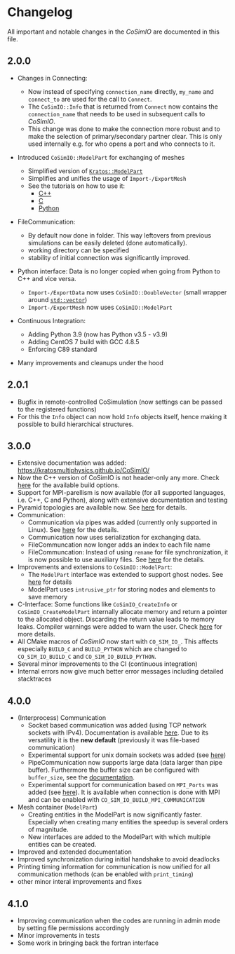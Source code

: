 # Changelog

All important and notable changes in the _CoSimIO_ are documented in this file.

## 2.0.0
- Changes in Connecting:
    - Now instead of specifying `connection_name` directly, `my_name` and `connect_to` are used for the call to `Connect`.
    - The `CoSimIO::Info` that is returned from `Connect` now contains the `connection_name` that needs to be used in subsequent calls to _CoSimIO_.
    - This change was done to make the connection more robust and to make the selection of primary/secondary partner clear. This is only used internally e.g. for who opens a port and who connects to it.
- Introduced `CoSimIO::ModelPart` for exchanging of meshes
    - Simplified version of [`Kratos::ModelPart`](https://github.com/KratosMultiphysics/Kratos/blob/master/kratos/includes/model_part.h)
    - Simplifies and unifies the usage of `Import-/ExportMesh`
    - See the tutorials on how to use it:
        - [C++](https://kratosmultiphysics.github.io/CoSimIO/model_part/model_part_cpp.html)
        - [C](https://kratosmultiphysics.github.io/CoSimIO/model_part/model_part_c.html)
        - [Python](https://kratosmultiphysics.github.io/CoSimIO/model_part/model_part_python.html)
- FileCommunication:
    - By default now done in folder. This way leftovers from previous simulations can be easily deleted (done automatically).
    - working directory can be specified
    - stability of initial connection was significantly improved.
- Python interface: Data is no longer copied when going from Python to C++ and vice versa.
    - `Import-/ExportData` now uses `CoSimIO::DoubleVector` (small wrapper around [`std::vector`](https://en.cppreference.com/w/cpp/container/vector))
    - `Import-/ExportMesh` now uses `CoSimIO::ModelPart`
- Continuous Integration:
    - Adding Python 3.9 (now has Python v3.5 - v3.9)
    - Adding CentOS 7 build with GCC 4.8.5
    - Enforcing C89 standard

- Many improvements and cleanups under the hood

## 2.0.1
- Bugfix in remote-controlled CoSimulation (now settings can be passed to the registered functions)
- For this the `Info` object can now hold `Info` objects itself, hence making it possible to build hierarchical structures.

## 3.0.0
- Extensive documentation was added: https://kratosmultiphysics.github.io/CoSimIO/
- Now the C++ version of CoSimIO is not header-only any more. Check [here](https://kratosmultiphysics.github.io/CoSimIO/build_options.html) for the available build options.
- Support for MPI-parellism is now available (for all supported languages, i.e. C++, C and Python), along with extensive documentation and testing
- Pyramid topologies are available now. See [here](https://github.com/KratosMultiphysics/CoSimIO/pull/271) for details.
- Communication:
    - Communication via pipes was added (currently only supported in Linux). See [here](https://kratosmultiphysics.github.io/CoSimIO/communication.html#pipe-based-communication) for the details.
    - Communication now uses serialization for exchanging data.
    - FileCommuncation now longer adds an index to each file name
    - FileCommuncation: Instead of using `rename` for file synchronization, it is now possible to use auxiliary files. See [here](https://github.com/KratosMultiphysics/CoSimIO/pull/254) for the details.
- Improvements and extensions to `CoSimIO::ModelPart`:
    - The `ModelPart` interface was extended to support ghost nodes. See [here](https://kratosmultiphysics.github.io/CoSimIO/model_part/model_part_cpp.html#interface-for-distributed-modelparts-mpi) for details
    - ModelPart uses `intrusive_ptr` for storing nodes and elements to save memory
- C-Interface: Some functions like `CoSimIO_CreateInfo` or `CoSimIO_CreateModelPart` internally allocate memory and return a pointer to the allocated object. Discarding the return value leads to memory leaks. Compiler warnings were added to warn the user. Check [here](https://github.com/KratosMultiphysics/CoSimIO/pull/181) for more details.
- All CMake macros of _CoSimIO_ now start with `CO_SIM_IO_`. This affects especially `BUILD_C` and `BUILD_PYTHON` which are changed to `CO_SIM_IO_BUILD_C` and `CO_SIM_IO_BUILD_PYTHON`.
- Several minor improvements to the CI (continuous integration)
- Internal errors now give much better error messages including detailed stacktraces

## 4.0.0
- (Interprocess) Communication
    - Socket based communication was added (using TCP network sockets with IPv4). Documentation is available [here](https://kratosmultiphysics.github.io/CoSimIO/communication.html#socket-based-communication).
    Due to its versatility it is the **new default** (previously it was file-based communication)
    - Experimental support for unix domain sockets was added (see [here](https://kratosmultiphysics.github.io/CoSimIO/communication.html#unix-domain-socket-based-communication))
    - PipeCommunication now supports large data (data larger than pipe buffer). Furthermore the buffer size can be configured with `buffer_size`, see the [documentation](https://kratosmultiphysics.github.io/CoSimIO/communication.html#pipe-based-communication).
    - Experimental support for communication based on `MPI_Ports` was added (see [here](https://kratosmultiphysics.github.io/CoSimIO/communication.html#mpi-based-communication)). It is available when connection is done with MPI and can be enabled with `CO_SIM_IO_BUILD_MPI_COMMUNICATION`
- Mesh container (`ModelPart`)
    - Creating entities in the ModelPart is now significantly faster. Especially when creating many entities the speedup is several orders of magnitude.
    - New interfaces are added to the ModelPart with which multiple entities can be created.
- Improved and extended documentation
- Improved synchronization during initial handshake to avoid deadlocks
- Printing timing information for communication is now unified for all communication methods (can be enabled with `print_timing`)
- other minor interal improvements and fixes

## 4.1.0
- Improving communication when the codes are running in admin mode by setting file permissions accordingly
- Minor improvements in tests
- Some work in bringing back the fortran interface
